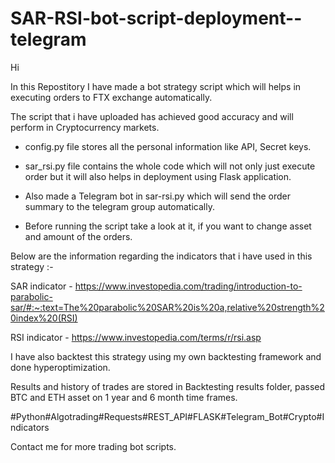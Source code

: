 # SAR-RSI-bot-script-deployment--telegram

Hi

In this Repostitory I have made a bot strategy script which will helps in executing orders to FTX exchange automatically.

The script that i have uploaded has achieved good accuracy and will perform in Cryptocurrency markets.

- config.py file stores all the personal information like API, Secret keys. 

- sar_rsi.py file contains the whole code which will not only just execute order but it will also helps in deployment using Flask application.

- Also made a Telegram bot in sar-rsi.py which will send the order summary to the telegram group automatically. 

- Before running the script take a look at it, if you want to change asset and amount of the orders.

Below are the information regarding the indicators that i have used in this strategy :-

SAR indicator - https://www.investopedia.com/trading/introduction-to-parabolic-sar/#:~:text=The%20parabolic%20SAR%20is%20a,relative%20strength%20index%20(RSI)

RSI indicator - https://www.investopedia.com/terms/r/rsi.asp

I have also backtest this strategy using my own backtesting framework and done hyperoptimization.

Results and history of trades are stored in Backtesting results folder, passed BTC and ETH asset on 1 year and 6 month time frames.

#Python#Algotrading#Requests#REST_API#FLASK#Telegram_Bot#Crypto#Indicators

Contact me for more trading bot scripts.



